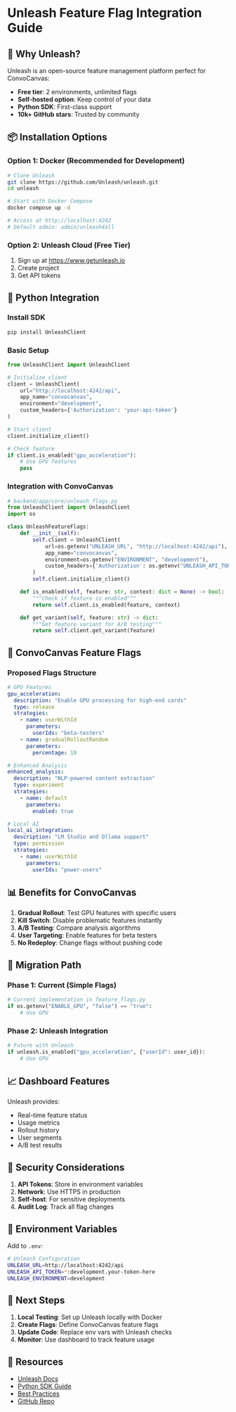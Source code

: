 # Unleash Feature Flag Integration Guide

## 🎯 Why Unleash?

Unleash is an open-source feature management platform perfect for ConvoCanvas:
- **Free tier**: 2 environments, unlimited flags
- **Self-hosted option**: Keep control of your data
- **Python SDK**: First-class support
- **10k+ GitHub stars**: Trusted by community

## 📦 Installation Options

### Option 1: Docker (Recommended for Development)
```bash
# Clone Unleash
git clone https://github.com/Unleash/unleash.git
cd unleash

# Start with Docker Compose
docker compose up -d

# Access at http://localhost:4242
# Default admin: admin/unleash4all
```

### Option 2: Unleash Cloud (Free Tier)
1. Sign up at https://www.getunleash.io
2. Create project
3. Get API tokens

## 🔧 Python Integration

### Install SDK
```bash
pip install UnleashClient
```

### Basic Setup
```python
from UnleashClient import UnleashClient

# Initialize client
client = UnleashClient(
    url="http://localhost:4242/api",
    app_name="convocanvas",
    environment="development",
    custom_headers={'Authorization': 'your-api-token'}
)

# Start client
client.initialize_client()

# Check feature
if client.is_enabled("gpu_acceleration"):
    # Use GPU features
    pass
```

### Integration with ConvoCanvas

```python
# backend/app/core/unleash_flags.py
from UnleashClient import UnleashClient
import os

class UnleashFeatureFlags:
    def __init__(self):
        self.client = UnleashClient(
            url=os.getenv("UNLEASH_URL", "http://localhost:4242/api"),
            app_name="convocanvas",
            environment=os.getenv("ENVIRONMENT", "development"),
            custom_headers={'Authorization': os.getenv("UNLEASH_API_TOKEN", "")}
        )
        self.client.initialize_client()

    def is_enabled(self, feature: str, context: dict = None) -> bool:
        """Check if feature is enabled"""
        return self.client.is_enabled(feature, context)

    def get_variant(self, feature: str) -> dict:
        """Get feature variant for A/B testing"""
        return self.client.get_variant(feature)
```

## 🚀 ConvoCanvas Feature Flags

### Proposed Flags Structure
```yaml
# GPU Features
gpu_acceleration:
  description: "Enable GPU processing for high-end cards"
  type: release
  strategies:
    - name: userWithId
      parameters:
        userIds: "beta-testers"
    - name: gradualRolloutRandom
      parameters:
        percentage: 10

# Enhanced Analysis
enhanced_analysis:
  description: "NLP-powered content extraction"
  type: experiment
  strategies:
    - name: default
      parameters:
        enabled: true

# Local AI
local_ai_integration:
  description: "LM Studio and Ollama support"
  type: permission
  strategies:
    - name: userWithId
      parameters:
        userIds: "power-users"
```

## 📊 Benefits for ConvoCanvas

1. **Gradual Rollout**: Test GPU features with specific users
2. **Kill Switch**: Disable problematic features instantly
3. **A/B Testing**: Compare analysis algorithms
4. **User Targeting**: Enable features for beta testers
5. **No Redeploy**: Change flags without pushing code

## 🔄 Migration Path

### Phase 1: Current (Simple Flags)
```python
# Current implementation in feature_flags.py
if os.getenv("ENABLE_GPU", "false") == "true":
    # Use GPU
```

### Phase 2: Unleash Integration
```python
# Future with Unleash
if unleash.is_enabled("gpu_acceleration", {"userId": user_id}):
    # Use GPU
```

## 📈 Dashboard Features

Unleash provides:
- Real-time feature status
- Usage metrics
- Rollout history
- User segments
- A/B test results

## 🔐 Security Considerations

1. **API Tokens**: Store in environment variables
2. **Network**: Use HTTPS in production
3. **Self-host**: For sensitive deployments
4. **Audit Log**: Track all flag changes

## 📝 Environment Variables

Add to `.env`:
```bash
# Unleash Configuration
UNLEASH_URL=http://localhost:4242/api
UNLEASH_API_TOKEN=*:development.your-token-here
UNLEASH_ENVIRONMENT=development
```

## 🎯 Next Steps

1. **Local Testing**: Set up Unleash locally with Docker
2. **Create Flags**: Define ConvoCanvas feature flags
3. **Update Code**: Replace env vars with Unleash checks
4. **Monitor**: Use dashboard to track feature usage

## 🔗 Resources

- [Unleash Docs](https://docs.getunleash.io/)
- [Python SDK Guide](https://docs.getunleash.io/feature-flag-tutorials/python)
- [Best Practices](https://docs.getunleash.io/topics/best-practices)
- [GitHub Repo](https://github.com/Unleash/unleash)